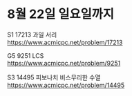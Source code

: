 # 8월 22일 일요일까지

S1 17213 과일 서리  
https://www.acmicpc.net/problem/17213

G5 9251 LCS  
https://www.acmicpc.net/problem/9251

S3 14495 피보나치 비스무리한 수열  
https://www.acmicpc.net/problem/14495
